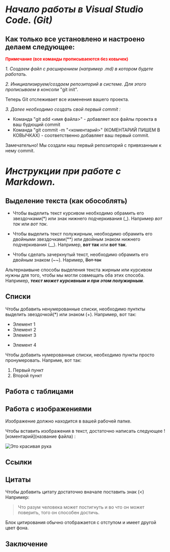 # *Начало работы в Visual Studio Code. (Git)*
## Как только все установлено и настроено делаем следующее:

<font color="red" size=2 >**Примечание (все команды прописываеются без ковычек)**</font>
 

*1. Создаем файл с расширением (например .md) в котором будете работать.*

*2. Инициализируем/создаем репозиторий в системе. Для этого прописываем в консоли* "git init".

Теперь Git отслеживает все изменения вашего проекта. 

*3. Далее необходимо создать свой первый commit :*

* Команда "git add <имя файла>" - добавляет все файлы проекта в ваш будющий commit
* Команда "git commit -m "<коментарий>" (КОМЕНТАРИЙ ПИШЕМ В КОВЫЧКАХ) - соответственно добавляет ваш первый commit. 

Замечательно! Мы создали наш первый репозиторий c привязанным к нему commit.

#  *Инструкции при работе с Markdown.*

## Выделение текста (как обособлять)

* Чтобы выделить текст курсивом необходимо обрамить его звездочками(*) или знак нижнего подчеркивания (_). Например *вот так* или _вот так_. 

* Чтобы выделить текст полужирным, необходимо обрамить его двойными звездочками(**) или двойным знаком нижнего подчеркивания (__). Например, **вот так** или __вот так__. 

* Чтобы сделать зачеркнутый текст, необходимо обрамить его двойным знаком (~~). 
Наример, ~~Вот так~~

Альтернаивыне способы выделения текста жирным или курсивом нужны для того, чтобы мы могли совмещать оба этих способа. Например, _**текст может курсивным и при этом полужирным**_.

## Списки 

Чтобы добавить ненумерованные списки, необходимо пунткты выделить звездочкой(*) или знаком (+). Например, вот так: 
* Элемент 1 
* Элемент 2 
* Элемент 3
+ Элемент 4

Чтобы добавить нумерованные списки, необходимо пункты просто пронумеровать.
Наприме, вот так:

1. Первый пункт 
2. Второй пункт 

## Работа с таблицами 

## Работа с изображениями 

Изображение должно находится в вашей рабочей папке.

Чтобы вставить изображения в текст, достаточно написать следующее ![коментарий](название файла) :

![Это красивая рука](Tastatur.png)

## Ссылки 

## Цитаты

Чтобы добавить цитату достаточно вначале поставить знак (<) Например:

> Что разум человека может постигнуть и во что он может поверить, того он способен достичь.

Блок цитирования обычно отображается с отступом и имеет другой цвет фона.

## Заключение

